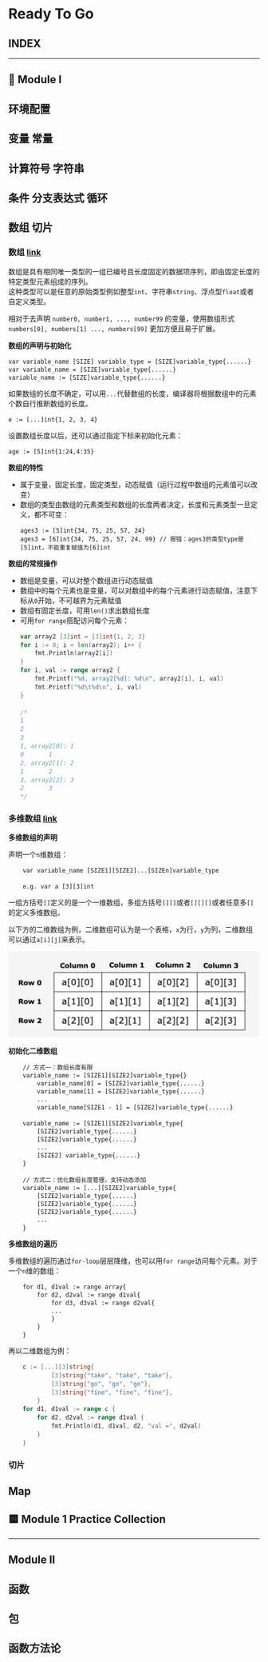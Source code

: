 # Ready To Go

## INDEX




****
## 🔷 Module I


## 环境配置

## 变量 常量

## 计算符号 字符串

## 条件 分支表达式 循环

## 数组 切片

### 数组 [link](https://github.com/AdaSheng07/ready.to.go/blob/56ec88917763f732b33170478d0e1d794ec9bef9/chapter1/006.array1/main.go)  
数组是具有相同唯一类型的一组已编号且长度固定的数据项序列，即由固定长度的特定类型元素组成的序列。  
这种类型可以是任意的原始类型例如整型`int`、字符串`string`、浮点型`float`或者自定义类型。

相对于去声明 `number0, number1, ..., number99` 的变量，使用数组形式 `numbers[0], numbers[1] ..., numbers[99]` 更加方便且易于扩展。

**数组的声明与初始化**
```
var variable_name [SIZE] variable_type = [SIZE]variable_type{......}
var variable_name = [SIZE]variable_type{......}
variable_name := [SIZE]variable_type{......}
```
如果数组的长度不确定，可以用`...`代替数组的长度，编译器将根据数组中的元素个数自行推断数组的长度。
```
e := [...]int{1, 2, 3, 4}
```
设置数组长度以后，还可以通过指定下标来初始化元素：
```
age := [5]int{1:24,4:35}
```

**数组的特性**
- 属于变量，固定长度，固定类型，动态赋值（运行过程中数组的元素值可以改变）
- 数组的类型由数组的元素类型和数组的长度两者决定，长度和元素类型一旦定义，都不可变：
  ```
  ages3 := [5]int{34, 75, 25, 57, 24}
  ages3 = [6]int{34, 75, 25, 57, 24, 99} // 报错：ages3的类型type是[5]int，不能重复赋值为[6]int
  ```

**数组的常规操作**
- 数组是变量，可以对整个数组进行动态赋值
- 数组中的每个元素也是变量，可以对数组中的每个元素进行动态赋值，注意下标从`0`开始，不可越界为元素赋值
- 数组有固定长度，可用`len()`求出数组长度
- 可用`for range`搭配访问每个元素：
  ``` go
  var array2 [3]int = [3]int{1, 2, 3}
  for i := 0; i < len(array2); i++ {
      fmt.Println(array2[i])
  }
  for i, val := range array2 {
      fmt.Printf("%d, array2[%d]: %d\n", array2[i], i, val)
      fmt.Printf("%d\t%d\n", i, val)
  }
      
  /*
  1
  2
  3
  1, array2[0]: 1
  0       1
  2, array2[1]: 2
  1       2
  3, array2[2]: 3
  2       3
  */
  ```
### 多维数组 [link]()

**多维数组的声明**

声明一个`n`维数组：
```
    var variable_name [SIZE1][SIZE2]...[SIZEn]variable_type
    
    e.g. var a [3][3]int
```
一组方括号`[]`定义的是一个一维数组，多组方括号`[][]`或者`[][][]`或者任意多`[]`的定义多维数组。

以下方的二维数组为例，二维数组可认为是一个表格，`x`为行，`y`为列，二维数组可以通过`a[i][j]`来表示。

![img.png](pics/img.png)

**初始化二维数组**

```
    // 方式一：数组长度有限
    variable_name := [SIZE1][SIZE2]variable_type{}
        variable_name[0] = [SIZE2]variable_type{......}
        variable_name[1] = [SIZE2]variable_type{......}
        ...
        variable_name[SIZE1 - 1] = [SIZE2]variable_type{......}
    
    variable_name := [SIZE1][SIZE2]variable_type{
        [SIZE2]variable_type{......}
        [SIZE2]variable_type{......}
        ...
        [SIZE2] variable_type{......}
    }
    
    // 方式二：优化数组长度管理，支持动态添加
    variable_name := [...][SIZE2]variable_type{
        [SIZE2]variable_type{......}
        [SIZE2]variable_type{......}
        [SIZE2]variable_type{......}
        ...
    }
```
**多维数组的遍历**

多维数组的遍历通过`for-loop`层层降维，也可以用`for range`访问每个元素。对于一个`n`维的数组：
```
    for d1, d1val := range array{
        for d2, d2val := range d1val{
            for d3, d3val := range d2val{
            ...
            }
        }
    }
```
再以二维数组为例：
``` go
    c := [...][3]string{
            [3]string{"take", "take", "take"},
            [3]string{"go", "go", "go"},
            [3]string{"fine", "fine", "fine"},
        }
    for d1, d1val := range c {
        for d2, d2val := range d1val {
            fmt.Println(d1, d1val, d2, "val =", d2val)
        }
    }
```

### 切片


## Map


## 🟦 Module 1 Practice Collection


****
## Module II
## 函数

## 包
## 函数方法论



